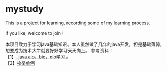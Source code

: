 # mystudy
This is a project for learning, recording some of my learning process.

If you like, welcome to join！

本项目致力于学习java基础知识。本人虽然做了几年的java开发。但是基础薄弱，想要成为技术大牛就要好好学习天天向上。
参考资料：</br>
【1】<a href="http://blog.csdn.net/anxpp/article/details/51512200">  java aio，bio，nio学习 </a>。 </br>
【2】<a href="http://www.importnew.com/6461.html">枚举单例</a></br>